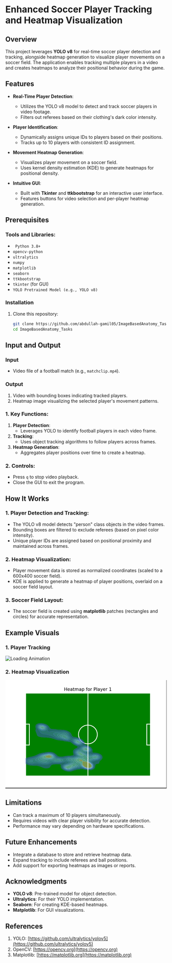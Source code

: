 # Enhanced Soccer Player Tracking and Heatmap Visualization

## Overview
This project leverages **YOLO v8** for real-time soccer player detection and tracking, alongside heatmap generation to visualize player movements on a soccer field. The application enables tracking multiple players in a video and creates heatmaps to analyze their positional behavior during the game.

## Features
- **Real-Time Player Detection**:
  - Utilizes the YOLO v8 model to detect and track soccer players in video footage.
  - Filters out referees based on their clothing's dark color intensity.

- **Player Identification**:
  - Dynamically assigns unique IDs to players based on their positions.
  - Tracks up to 10 players with consistent ID assignment.

- **Movement Heatmap Generation**:
  - Visualizes player movement on a soccer field.
  - Uses kernel density estimation (KDE) to generate heatmaps for positional density.

- **Intuitive GUI**:
  - Built with **Tkinter** and **ttkbootstrap** for an interactive user interface.
  - Features buttons for video selection and per-player heatmap generation.

## Prerequisites
### Tools and Libraries:
- ` Python 3.8+`
- `opencv-python`
- `ultralytics`
- `numpy`
- `matplotlib`
- `seaborn`
- `ttkbootstrap`
- `tkinter` (for GUI)
- `YOLO Pretrained Model (e.g., YOLO v8)`


### Installation
1. Clone this repository:
   ```bash
   git clone https://github.com/abdullah-gamil05/ImageBasedAnatomy_Tasks/task2.2_Player Tracking & Heatmap.git
   cd ImageBasedAnatomy_Tasks
   ```
## Input and Output
### Input
- Video file of a football match (e.g., `matchclip.mp4`).

### Output
1. Video with bounding boxes indicating tracked players.
2. Heatmap image visualizing the selected player's movement patterns.

### 1. Key Functions:
1. **Player Detection**:
   - Leverages YOLO to identify football players in each video frame.
2. **Tracking**:
   - Uses object tracking algorithms to follow players across frames.
3. **Heatmap Generation**:
   - Aggregates player positions over time to create a heatmap.

### 2. Controls:
- Press `q` to stop video playback.
- Close the GUI to exit the program.

## How It Works
### 1. **Player Detection and Tracking**:
- The YOLO v8 model detects "person" class objects in the video frames.
- Bounding boxes are filtered to exclude referees (based on pixel color intensity).
- Unique player IDs are assigned based on positional proximity and maintained across frames.

### 2. **Heatmap Visualization**:
- Player movement data is stored as normalized coordinates (scaled to a 600x400 soccer field).
- KDE is applied to generate a heatmap of player positions, overlaid on a soccer field layout.

### 3. **Soccer Field Layout**:
- The soccer field is created using **matplotlib** patches (rectangles and circles) for accurate representation.

## Example Visuals
### 1. Player Tracking
![Loading Animation](https://raw.githubusercontent.com/abdullah-gamil05/ImageBasedAnatomy_Tasks/main/task2.2_Player%20Tracking%20%26%20Heatmap/result/players_tracking.gif)


### 2. Heatmap Visualization
<img src="https://github.com/abdullah-gamil05/ImageBasedAnatomy_Tasks/blob/main/task2.2_Player%20Tracking%20%26%20Heatmap/results/heatmap_player1.png" alt="Result 1" width="600" />



## Limitations
- Can track a maximum of 10 players simultaneously.
- Requires videos with clear player visibility for accurate detection.
- Performance may vary depending on hardware specifications.

## Future Enhancements
- Integrate a database to store and retrieve heatmap data.
- Expand tracking to include referees and ball positions.
- Add support for exporting heatmaps as images or reports.

## Acknowledgments
- **YOLO v8**: Pre-trained model for object detection.
- **Ultralytics**: For their YOLO implementation.
- **Seaborn**: For creating KDE-based heatmaps.
- **Matplotlib**: For GUI visualizations.

## References
1. YOLO: [https://github.com/ultralytics/yolov5](https://github.com/ultralytics/yolov5)
2. OpenCV: [https://opencv.org](https://opencv.org)
3. Matplotlib: [https://matplotlib.org](https://matplotlib.org)





